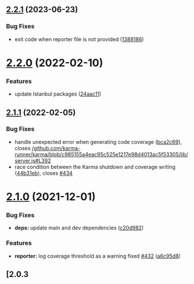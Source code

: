 ## [2.2.1](https://github.com/karma-runner/karma-coverage/compare/v2.2.0...v2.2.1) (2023-06-23)


### Bug Fixes

* exit code when reporter file is not provided ([1388186](https://github.com/karma-runner/karma-coverage/commit/13881868dc9c488099ec885e1fde134f4e3dfb11))

# [2.2.0](https://github.com/karma-runner/karma-coverage/compare/v2.1.1...v2.2.0) (2022-02-10)


### Features

* update Istanbul packages ([24aac11](https://github.com/karma-runner/karma-coverage/commit/24aac11aacef75aab720f69aabaa9651cc770630))

## [2.1.1](https://github.com/karma-runner/karma-coverage/compare/v2.1.0...v2.1.1) (2022-02-05)


### Bug Fixes

* handle unexpected error when generating code coverage ([bca2c69](https://github.com/karma-runner/karma-coverage/commit/bca2c69d43332598acb30d8e5d6e26d783bc06fb)), closes [/github.com/karma-runner/karma/blob/c985155a4eac95c525e1217e98d4013ac5f53305/lib/server.js#L392](https://github.com//github.com/karma-runner/karma/blob/c985155a4eac95c525e1217e98d4013ac5f53305/lib/server.js/issues/L392)
* race condition between the Karma shutdown and coverage writing ([44b31eb](https://github.com/karma-runner/karma-coverage/commit/44b31eba5a221e6e049b6dff426207f555b379e2)), closes [#434](https://github.com/karma-runner/karma-coverage/issues/434)

# [2.1.0](https://github.com/karma-runner/karma-coverage/compare/v2.0.3...v2.1.0) (2021-12-01)


### Bug Fixes

* **deps:** update main and dev dependencies ([c20d982](https://github.com/karma-runner/karma-coverage/commit/c20d982607168ccc302f1cca576dbbbdac0a1af6))


### Features

* **reporter:** log coverage threshold as a warning fixed [#432](https://github.com/karma-runner/karma-coverage/issues/432) ([a6c95d8](https://github.com/karma-runner/karma-coverage/commit/a6c95d8fb932a4191474e6504174df7bc9a6fe60))

## [2.0.3